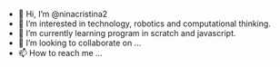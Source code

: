 - 👋 Hi, I’m @ninacristina2
- 👀 I’m interested in technology, robotics and computational thinking.
- 🌱 I’m currently learning program in scratch and javascript.
- 💞️ I’m looking to collaborate on ...
- 📫 How to reach me ...

<!---
ninacristina2/ninacristina2 is a ✨ special ✨ repository because its `README.md` (this file) appears on your GitHub profile.
You can click the Preview link to take a look at your changes.
--->
